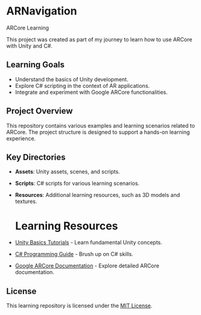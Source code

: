 # ARNavigation
ARCore Learning

This project was created as part of my journey to learn how to use ARCore with Unity and C#.


## Learning Goals

- Understand the basics of Unity development.
- Explore C# scripting in the context of AR applications.
- Integrate and experiment with Google ARCore functionalities.

## Project Overview

This repository contains various examples and learning scenarios related to ARCore. The project structure is designed to support a hands-on learning experience.


## Key Directories

- **Assets**: Unity assets, scenes, and scripts.
- **Scripts**: C# scripts for various learning scenarios.
- **Resources**: Additional learning resources, such as 3D models and textures.


  # Learning Resources

- [Unity Basics Tutorials](https://unity.com/learn/beginner-tutorials) - Learn fundamental Unity concepts.
- [C# Programming Guide](https://docs.microsoft.com/en-us/dotnet/csharp/) - Brush up on C# skills.
- [Google ARCore Documentation](https://developers.google.com/ar) - Explore detailed ARCore documentation.



## License

This learning repository is licensed under the [MIT License](LICENSE).
